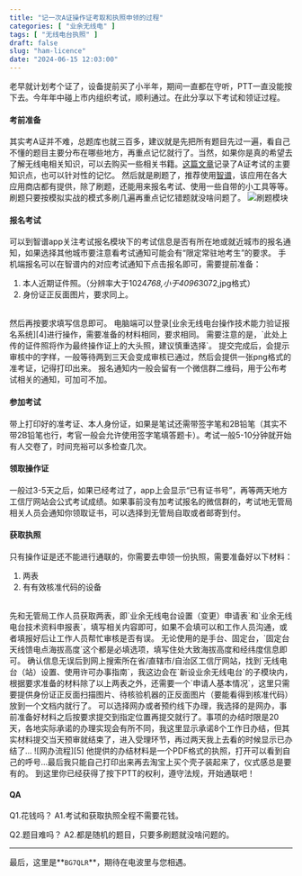 ```yaml
---
title: "记一次A证操作证考取和执照申领的过程"
categories: [ "业余无线电" ]
tags: [ "无线电台执照" ]
draft: false
slug: "ham-licence"
date: "2024-06-15 12:03:00"
---
```


老早就计划考个证了，设备提前买了小半年，期间一直都在守听，PTT一直没能按下去。今年年中碰上市内组织考试，顺利通过。在此分享以下考试和领证过程。


<!--more-->


#### 考前准备
其实考A证并不难，总题库也就三百多，建议就是先把所有题目先过一遍，看自己不懂的题目主要分布在哪些地方，再重点记忆就行了。当然，如果你是真的希望去了解无线电相关知识，可以去购买一些相关书籍。[这篇文章][1]记录了A证考试的主要知识点，也可以针对性的记忆。
然后就是刷题了，推荐使用[智谱][2]，该应用在各大应用商店都有提供，除了刷题，还能用来报名考试、使用一些自带的小工具等等。刷题只要按模拟实战的模式多刷几遍再重点记忆错题就没啥问题了。
![刷题模块][3]

#### 报名考试

可以到智谱app关注考试报名模块下的考试信息是否有所在地或就近城市的报名通知，如果选择其他城市要注意看考试通知可能会有“限定常驻地考生”的要求。
手机端报名可以在智谱内的对应考试通知下点击报名即可，需要提前准备：

 1. 本人近期证件照。（分辨率大于1024*768,小于4096*3072,jpg格式）
 2. 身份证正反面图片，要求同上。
<br>
然后再按要求填写信息即可。
电脑端可以登录[业余无线电台操作技术能力验证报名系统][4]进行操作，需要准备的材料相同，要求相同。
需要注意的是，`此处上传的证件照将作为最终操作证上的大头照，建议慎重选择`。
提交完成后，会提示审核中的字样，一般等待两到三天会变成审核已通过，然后会提供一张png格式的准考证，记得打印出来。
报名通知内一般会留有一个微信群二维码，用于公布考试相关的通知，可加可不加。

#### 参加考试

带上打印好的准考证、本人身份证，如果是笔试还需带签字笔和2B铅笔（其实不带2B铅笔也行，考官一般会允许使用签字笔填答题卡）。考试一般5-10分钟就开始有人交卷了，时间充裕可以多检查几次。

#### 领取操作证

一般过3-5天之后，如果已经考过了，app上会显示“已有证书号”，再等两天地方工信厅网站会公式考试成绩。如果事前没有加考试报名的微信群的，考试地无管局相关人员会通知你领取证书，可以选择到无管局自取或者邮寄到付。

#### 获取执照

只有操作证是还不能进行通联的，你需要去申领一份执照，需要准备好以下材料：

 1. 两表
 2. 有有效核准代码的设备
<br>
先和无管局工作人员获取两表，即`业余无线电台设置（变更）申请表`和`业余无线电台技术资料申报表`，填写相关内容即可，如果不会填可以和工作人员沟通，或者填报好后让工作人员帮忙审核是否有误。
无论使用的是手台、固定台，`固定台天线馈电点海拔高度`这个都是必填选项，填写住处大致海拔高度和经纬度信息即可。
确认信息无误后到网上搜索所在省/直辖市/自治区工信厅网站，找到`无线电台（站）设置、使用许可办事指南`，我这边会在`新设业余无线电台`的子模块内，根据要求准备的材料除了以上两表之外，还需要一个`申请人基本情况`，这里只需要提供身份证正反面扫描图片、待核验机器的正反面图片（要能看得到核准代码）放到一个文档内就行了。
可以选择网办或者预约线下办理，我选择的是网办，事前准备好材料之后按要求提交到指定位置再提交就行了。事项的办结时限是20天，各地实际承诺的办理实现会有所不同，我这里显示承诺8个工作日办结，但其实材料提交当天预审就结束了，进入受理环节，再过两天我上去看的时候显示已办结了...
![网办流程][5]
他提供的办结材料是一个PDF格式的执照，打开可以看到自己的呼号...最后我只能自己打印出来再去淘宝上买个壳子装起来了，仪式感总是要有的。
到这里你已经获得了按下PTT的权利，遵守法规，开始通联吧！

#### QA

Q1.花钱吗？
A1.考试和获取执照全程不需要花钱。

Q2.题目难吗？
A2.都是随机的题目，只要多刷题就没啥问题的。


----------
最后，这里是**`BG7QLR`**，期待在电波里与您相遇。

  [1]: https://blog.tama.guru/reproduced/ham-a.html
  [2]: http://www.allspectrum.cn/
  [3]: https://img-tama-guru.oss-cn-hongkong.aliyuncs.com/2024/06/15/666d0831d6e0d.png
  [4]: http://82.157.138.16:8091/CRAC/crac/login_student.html
  [5]: https://img-tama-guru.oss-cn-hongkong.aliyuncs.com/2024/06/15/666d104ae306b.png